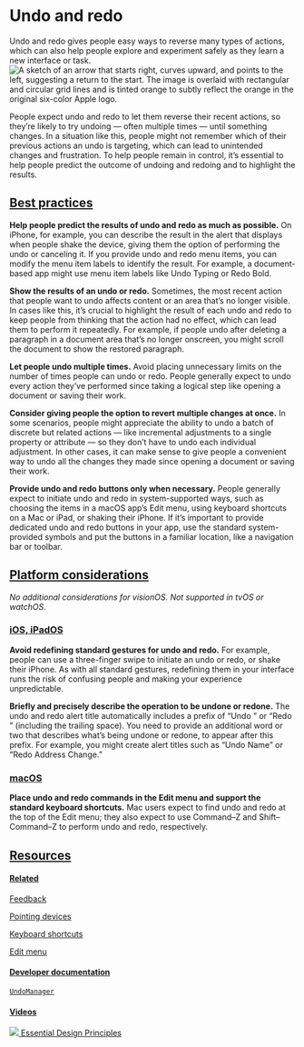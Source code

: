 Undo and redo
=============

Undo and redo gives people easy ways to reverse many types of actions, which can also help people explore and experiment safely as they learn a new interface or task.![A sketch of an arrow that starts right, curves upward, and points to the left, suggesting a return to the start. The image is overlaid with rectangular and circular grid lines and is tinted orange to subtly reflect the orange in the original six-color Apple logo.](https://docs-assets.developer.apple.com/published/768e64b5954af63fd6f4e9e4a3c5275a/patterns-undo-redo-intro@2x.png)

People expect undo and redo to let them reverse their recent actions, so they’re likely to try undoing — often multiple times — until something changes. In a situation like this, people might not remember which of their previous actions an undo is targeting, which can lead to unintended changes and frustration. To help people remain in control, it’s essential to help people predict the outcome of undoing and redoing and to highlight the results.

[Best practices](/design/human-interface-guidelines/undo-and-redo#Best-practices)
---------------------------------------------------------------------------------

**Help people predict the results of undo and redo as much as possible.** On iPhone, for example, you can describe the result in the alert that displays when people shake the device, giving them the option of performing the undo or canceling it. If you provide undo and redo menu items, you can modify the menu item labels to identify the result. For example, a document-based app might use menu item labels like Undo Typing or Redo Bold.

**Show the results of an undo or redo.** Sometimes, the most recent action that people want to undo affects content or an area that’s no longer visible. In cases like this, it’s crucial to highlight the result of each undo and redo to keep people from thinking that the action had no effect, which can lead them to perform it repeatedly. For example, if people undo after deleting a paragraph in a document area that’s no longer onscreen, you might scroll the document to show the restored paragraph.

**Let people undo multiple times.** Avoid placing unnecessary limits on the number of times people can undo or redo. People generally expect to undo every action they’ve performed since taking a logical step like opening a document or saving their work.

**Consider giving people the option to revert multiple changes at once.** In some scenarios, people might appreciate the ability to undo a batch of discrete but related actions — like incremental adjustments to a single property or attribute — so they don’t have to undo each individual adjustment. In other cases, it can make sense to give people a convenient way to undo all the changes they made since opening a document or saving their work.

**Provide undo and redo buttons only when necessary.** People generally expect to initiate undo and redo in system-supported ways, such as choosing the items in a macOS app’s Edit menu, using keyboard shortcuts on a Mac or iPad, or shaking their iPhone. If it’s important to provide dedicated undo and redo buttons in your app, use the standard system-provided symbols and put the buttons in a familiar location, like a navigation bar or toolbar.

[Platform considerations](/design/human-interface-guidelines/undo-and-redo#Platform-considerations)
---------------------------------------------------------------------------------------------------

*No additional considerations for visionOS. Not supported in tvOS or watchOS.*

### [iOS, iPadOS](/design/human-interface-guidelines/undo-and-redo#iOS-iPadOS)

**Avoid redefining standard gestures for undo and redo.** For example, people can use a three-finger swipe to initiate an undo or redo, or shake their iPhone. As with all standard gestures, redefining them in your interface runs the risk of confusing people and making your experience unpredictable.

**Briefly and precisely describe the operation to be undone or redone.** The undo and redo alert title automatically includes a prefix of “Undo ” or “Redo ” (including the trailing space). You need to provide an additional word or two that describes what’s being undone or redone, to appear after this prefix. For example, you might create alert titles such as “Undo Name” or “Redo Address Change.”

### [macOS](/design/human-interface-guidelines/undo-and-redo#macOS)

**Place undo and redo commands in the Edit menu and support the standard keyboard shortcuts.** Mac users expect to find undo and redo at the top of the Edit menu; they also expect to use Command–Z and Shift–Command–Z to perform undo and redo, respectively.

[Resources](/design/human-interface-guidelines/undo-and-redo#Resources)
-----------------------------------------------------------------------

#### [Related](/design/human-interface-guidelines/undo-and-redo#Related)

[Feedback](/design/human-interface-guidelines/feedback)


[Pointing devices](/design/human-interface-guidelines/pointing-devices)


[Keyboard shortcuts](/design/human-interface-guidelines/keyboards#Keyboard-shortcuts)


[Edit menu](/design/human-interface-guidelines/the-menu-bar#Edit-menu)


#### [Developer documentation](/design/human-interface-guidelines/undo-and-redo#Developer-documentation)

[`UndoManager`](/documentation/foundation/undomanager)


#### [Videos](/design/human-interface-guidelines/undo-and-redo#Videos)

[![](https://devimages-cdn.apple.com/wwdc-services/images/7/2546ECBD-6443-41EC-921D-6429026F8B67/1700_wide_250x141_1x.jpg) Essential Design Principles](https://developer.apple.com/videos/play/wwdc2017/802) 
